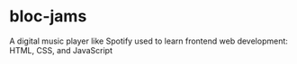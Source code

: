 # bloc-jams
A digital music player like Spotify used to learn frontend web development: HTML, CSS, and JavaScript
